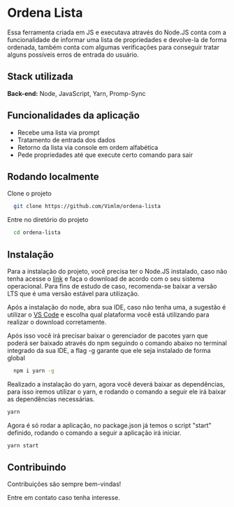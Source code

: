 
# Ordena Lista

Essa ferramenta criada em JS e executava através do Node.JS conta com a funcionalidade de informar uma lista de propriedades e devolve-la de forma ordenada, também conta com algumas verificações para conseguir tratar alguns possíveis erros de entrada do usuário.


## Stack utilizada

**Back-end:** Node, JavaScript, Yarn, Promp-Sync
## Funcionalidades da aplicação

- Recebe uma lista via prompt
- Tratamento de entrada dos dados
- Retorno da lista via console em ordem alfabética
- Pede propriedades até que execute certo comando para sair


## Rodando localmente

Clone o projeto

```bash
  git clone https://github.com/Vimlm/ordena-lista
```

Entre no diretório do projeto

```bash
  cd ordena-lista
```

## Instalação

Para a instalação do projeto, você precisa ter o Node.JS instalado, caso não tenha acesse o [link](https://nodejs.org/en) e faça o download de acordo com o seu sistema operacional. Para fins de estudo de caso, recomenda-se baixar a versão LTS que é uma versão estável para utilização.

Após a instalação do node, abra sua IDE, caso não tenha uma, a sugestão é utilizar o [VS Code](https://code.visualstudio.com/download) e escolha qual plataforma você está utilizando para realizar o download corretamente.

Após isso você irá precisar baixar o gerenciador de pacotes yarn que poderá ser baixado através do npm seguindo o comando abaixo no terminal integrado da sua IDE, a flag -g garante que ele seja instalado de forma global

```bash
  npm i yarn -g
```

Realizado a instalação do yarn, agora você deverá baixar as dependências, para isso iremos utilizar o yarn, e rodando o comando a seguir ele irá baixar as dependências necessárias.

```bash
yarn
````

Agora é só rodar a aplicação, no package.json já temos o script "start" definido, rodando o comando a seguir a aplicação irá iniciar.

```bash
yarn start
```
    
## Contribuindo

Contribuições são sempre bem-vindas!

Entre em contato caso tenha interesse.

